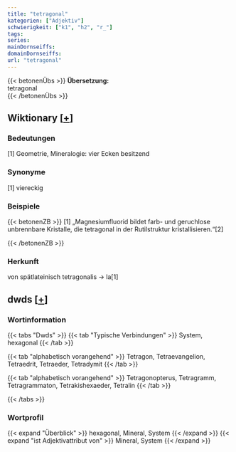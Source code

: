 ```yaml
---
title: "tetragonal"
kategorien: ["Adjektiv"]
schwierigkeit: ["k1", "h2", "r_"]
tags:
series:
mainDornseiffs:
domainDornseiffs:
url: "tetragonal"
---
```


{{< betonenÜbs >}}
**Übersetzung:**  
tetragonal  
{{< /betonenÜbs >}}

## Wiktionary [[+](https://de.wiktionary.org/wiki/tetragonal)]

### Bedeutungen
[1] Geometrie, Mineralogie: vier Ecken besitzend  

### Synonyme
[1] viereckig  

### Beispiele
{{< betonenZB >}}
[1] „Magnesiumfluorid bildet farb- und geruchlose unbrennbare Kristalle, die tetragonal in der Rutilstruktur kristallisieren.“[2]  

{{< /betonenZB >}}
### Herkunft
von spätlateinisch tetragonalis → la[1]  



## dwds [[+](https://www.dwds.de/wb/tetragonal)]

### Wortinformation
{{< tabs "Dwds" >}}
{{< tab "Typische Verbindungen" >}}
System, hexagonal
{{< /tab >}}

{{< tab "alphabetisch vorangehend" >}}
Tetragon, Tetraevangelion, Tetraedrit, Tetraeder, Tetradymit
{{< /tab >}}

{{< tab "alphabetisch vorangehend" >}}
Tetragonopterus, Tetragramm, Tetragrammaton, Tetrakishexaeder, Tetralin
{{< /tab >}}

{{< /tabs >}}

### Wortprofil
{{< expand "Überblick" >}} hexagonal, Mineral, System {{< /expand >}}
{{< expand "ist Adjektivattribut von" >}} Mineral, System {{< /expand >}}

